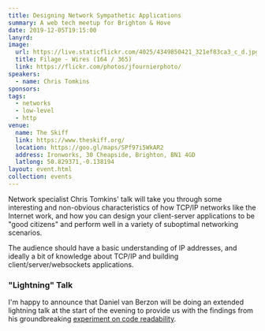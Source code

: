 ```yaml
---
title: Designing Network Sympathetic Applications
summary: A web tech meetup for Brighton & Hove
date: 2019-12-05T19:15:00
lanyrd:
image:
  url: https://live.staticflickr.com/4025/4349850421_321ef83ca3_c_d.jpg
  title: Filage - Wires (164 / 365)
  link: https://flickr.com/photos/jfournierphoto/
speakers:
  - name: Chris Tomkins
sponsors:
tags:
  - networks
  - low-level
  - http
venue:
  name: The Skiff
  link: https://www.theskiff.org/
  location: https://goo.gl/maps/SPf97i5WkAR2
  address: Ironworks, 30 Cheapside, Brighton, BN1 4GD
  latlong: 50.829371,-0.138194
layout: event.html
collection: events
---
```


Network specialist Chris Tomkins' talk will take you through some interesting and non-obvious characteristics of how TCP/IP networks like the Internet work, and how you can design your client-server applications to be "good citizens" and perform well in a variety of suboptimal networking scenarios.

The audience should have a basic understanding of IP addresses, and ideally a bit of knowledge about TCP/IP and building client/server/websockets applications.

### "Lightning" Talk

I'm happy to announce that Daniel van Berzon will be doing an extended lightning talk at the start of the evening to provide us with the findings from his groundbreaking [experiment on code readability](https://www.howreadable.com).
